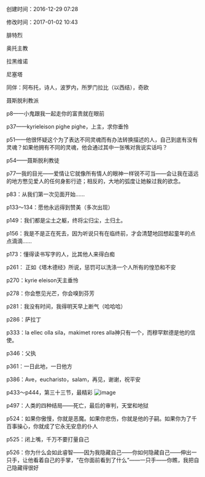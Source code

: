 创建时间：2016-12-29 07:28

修改时间：2017-01-02 10:43  

腓特烈

奥托主教

拉黑维诺

尼塞塔

同伴：阿布托，诗人，波罗内，所罗门拉比（以西结），奇欧

聂斯脱利教派

p8——小鬼跟我一起走你的富贵就在眼前

p37——kyrieleison pighe pighe，上主，求你垂怜

p51——他很怀疑这个为了表达不同灵魂而有办法转换描述的人，自己到底有没有灵魂？如果他拥有不同的灵魂，他会通过其中一张嘴对我说实话吗？

p54——聂斯脱利教徒

p77—我的目光——爱情让它就像所有情人的眼神一样锐不可当——会让我在遥远的地方憋见爱人的任何身影行迹；相反的，大地的弧度让她躲过我的欲念。

p83：从我们第一次见面开始……

p133～134：愿他永远得到赞美（多次出现）

p149：我们都是尘土之躯，终将尘归尘，土归土。

p156：我是不是正在死去，因为听说只有在临终前，才会清楚地回想起童年的点点滴滴……

p173：懂得读书写字的人，比其他人来得白痴

p261： 正如《塔木德经》所说，惩罚可以洗涤一个人所有的惶恐和不安

p270：kyrie eleison天主垂怜

p278：你会憋见光芒，你会嗅到芬芳

p281：我没有时间，我得明天早上断气（哈哈哈）

p286：萨拉丁

p333：la ellec olla sila，makimet rores alla神只有一个，而穆罕默德是他的信使。

p346：父执

p361：一日此地，一日他方

p386：Ave，eucharisto，salam，再见，谢谢，祝平安

p433～p444，第三十三节，最精彩
![image](https://github.com/rasputin2020/Study_Note_data/assets/84896436/67a19f1a-5209-4909-919e-8c6a0a5716e0)  














p497：人类的四种结局——死亡，最后的审判，天堂和地狱

p524：如果你傲慢，你就是恶魔。如果你悲伤，你就是他的子嗣。如果你为了千百事操心，你就成了它永无安息的仆人

p525：闭上嘴，千万不要打量自己

p526：你为什么会如此睿智——因为我隐藏自己——你如何隐藏自己——伸出一只手，让他看着自己的手掌，“在你面前看到了什么”——一只手——你瞧，我把自己隐藏得很好


